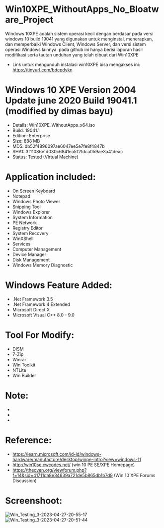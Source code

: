 # Win10XPE_WithoutApps_No_Bloatware_Project
Windows 10XPE adalah sistem operasi kecil dengan berdasar pada versi windows 10 build 19041 yang digunakan untuk menginstal, menerapkan, dan memperbaiki Windows Client, Windows Server, dan versi sistem operasi Windows lainnya. pada github ini hanya berisi laporan hasil modifikasi serta tautan unduhan yang telah dibuat dari Win10XPE

- Link untuk mengunduh instalasi win10XPE bisa mengakses ini: https://tinyurl.com/bdcpdykn

# Windows 10 XPE Version 2004 Update june 2020 Build 19041.1 (modified by dimas bayu)
- Details: Win10XPE_WithoutApps_x64.iso
- Build: 19041.1
- Edition: Enterprise
- Size: 888 MB
- MD5: db52f4896097ae6047ee5e7fe8f4847b
- SHA1: 3f11086efd030c6841ea512fdca059ae3a41deac
- Status: Tested (Virtual Machine)

# Application included:
- On Screen Keyboard
- Notepad
- Windows Photo Viewer
- Snipping Tool
- Windows Explorer
- System Information
- PE Network
- Registry Editor
- System Recovery
- WinXShell
- Services
- Computer Management
- Device Manager
- Disk Management
- Windows Memory Diagnostic

# Windows Feature Added:
- .Net Framework 3.5
- .Net Framework 4 Extended
- Microsoft Direct X
- Microsoft Visual C++ 8.0 - 9.0

# Tool For Modify:
- DISM
- 7-Zip
- Winrar
- Win Toolkit
- NTLite
- Win Builder

# Note:
- 
- 
- 

# Reference:
- https://learn.microsoft.com/id-id/windows-hardware/manufacture/desktop/winpe-intro?view=windows-11
- http://win10se.cwcodes.net/ (win 10 PE SE/XPE Homepage)
- https://theoven.org/viewforum.php?f=14&sid=41711da8e34639a721de5b865db1b7d9 (Win 10 XPE Forums Discussion)

# Screenshoot:
![Win_Testing_3-2023-04-27-20-55-17](https://user-images.githubusercontent.com/48012187/235278926-682fd65c-6f27-4d07-8ae4-83c0ad0729ee.png)
![Win_Testing_3-2023-04-27-20-51-44](https://user-images.githubusercontent.com/48012187/235278928-a114bd97-0dcc-436b-a9ed-59fe6612e3e5.png)

